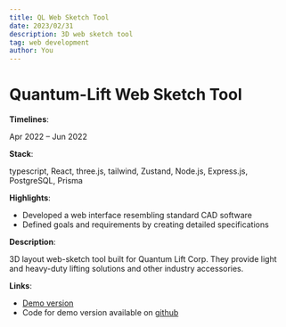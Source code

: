 ```yaml
---
title: QL Web Sketch Tool
date: 2023/02/31
description: 3D web sketch tool
tag: web development
author: You
---
```


# Quantum-Lift Web Sketch Tool

**Timelines**:

Apr 2022 – Jun 2022

**Stack**:

typescript, React, three.js, tailwind, Zustand, Node.js, Express.js, PostgreSQL, Prisma

**Highlights**:

- Developed a web interface resembling standard CAD software
- Defined goals and requirements by creating detailed specifications

**Description**:

3D layout web-sketch tool built for Quantum Lift Corp. They provide light and heavy-duty lifting solutions and other industry accessories.

**Links**:

- [Demo version](https://classy-buttercream-e560e8.netlify.app/)
- Code for demo version available on [github](https://github.com/andreyxdd/QL-web-sketch-tool)
